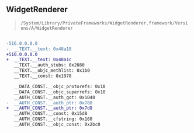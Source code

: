 ## WidgetRenderer

> `/System/Library/PrivateFrameworks/WidgetRenderer.framework/Versions/A/WidgetRenderer`

```diff

-516.0.0.0.0
-  __TEXT.__text: 0x48a18
+510.0.0.0.0
+  __TEXT.__text: 0x48a1c
   __TEXT.__auth_stubs: 0x2080
   __TEXT.__objc_methlist: 0x1b0
   __TEXT.__const: 0x1978

   __DATA_CONST.__objc_protorefs: 0x18
   __DATA_CONST.__objc_superrefs: 0x10
   __AUTH_CONST.__auth_got: 0x1048
-  __AUTH_CONST.__auth_ptr: 0x780
+  __AUTH_CONST.__auth_ptr: 0x7d8
   __AUTH_CONST.__const: 0x15d8
   __AUTH_CONST.__cfstring: 0x160
   __AUTH_CONST.__objc_const: 0x2bc0

```
